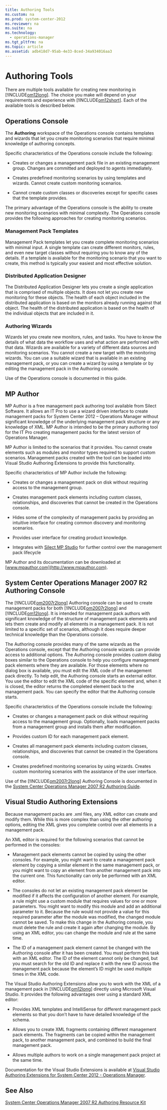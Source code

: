 ```yaml
---
title: Authoring Tools
ms.custom: na
ms.prod: system-center-2012
ms.reviewer: na
ms.suite: na
ms.technology: 
  - operations-manager
ms.tgt_pltfrm: na
ms.topic: article
ms.assetid: adb418d7-95ab-4e33-8ced-34a934016aa3
---
```

# Authoring Tools
There are multiple tools available for creating new monitoring in [!INCLUDE[om12long](../Token/om12long_md.md)]. The choice you make will depend on your requirements and experience with [!INCLUDE[om12short](../Token/om12short_md.md)]. Each of the available tools is described below.

## <a name="OperationsConsole"></a>Operations Console
The **Authoring** workspace of the Operations console contains templates and wizards that let you create monitoring scenarios that require minimal knowledge of authoring concepts.

Specific characteristics of the Operations console include the following:

-   Creates or changes a management pack file in an existing management group. Changes are committed and deployed to agents immediately.

-   Creates predefined monitoring scenarios by using templates and wizards. Cannot create custom monitoring scenarios.

-   Cannot create custom classes or discoveries except for specific cases that the template provides.

The primary advantage of the Operations console is the ability to create new monitoring scenarios with minimal complexity. The Operations console provides the following approaches for creating monitoring scenarios.

### Management Pack Templates
Management Pack templates let you create complete monitoring scenarios with minimal input. A single template can create different monitors, rules, and even new target classes without requiring you to know any of the details. If a template is available for the monitoring scenario that you want to create, this method is typically your easiest and most effective solution.

### Distributed Application Designer
The Distributed Application Designer lets you create a single application that is comprised of multiple objects. It does not let you create new monitoring for these objects. The health of each object included in the distributed application is based on the monitors already running against that object. The health of the distributed application is based on the health of the individual objects that are included in it.

### Authoring Wizards
Wizards let you create new monitors, rules, and tasks. You have to know the details of what data the workflow uses and what action are performed with that data. Wizards are available for a variety of different data sources and monitoring scenarios. You cannot create a new target with the monitoring wizards. You can use a suitable wizard that is available in an existing management pack, or you can create a wizard by using a template or by editing the management pack in the Authoring console.

Use of the Operations console is documented in this guide.

## <a name="MPAuthor"></a>MP Author
MP Author is a free management pack authoring tool available from Silect Software. It allows an IT Pro to use a wizard driven interface to create management packs for System Center 2012 – Operations Manager without significant knowledge of the underlying management pack structure or any knowledge of XML. MP Author is intended to be the primary authoring tool for the IT Pro creating management packs for the latest version of Operations Manager.

MP Author is limited to the scenarios that it provides. You cannot create elements such as modules and monitor types required to support custom scenarios. Management packs created with the tool can be loaded into Visual Studio Authoring Extensions to provide this functionality.

Specific characteristics of MP Author include the following:

-   Creates or changes a management pack on disk without requiring access to the management group.

-   Creates management pack elements including custom classes, relationships, and discoveries that cannot be created in the Operations console.

-   Hides some of the complexity of management packs by providing an intuitive interface for creating common discovery and monitoring scenarios.

-   Provides user interface for creating product knowledge.

-   Integrates with [Silect MP Studio](http://silect.com/products/mp-studio) for further control over the management pack lifecycle

MP Author and its documentation can be downloaded at [www.mpauthor.com](http://www.mpauthor.com).

## <a name="AuthoringConsole"></a>System Center Operations Manager 2007 R2 Authoring Console
The [!INCLUDE[om2007r2long](../Token/om2007r2long_md.md)] Authoring console can be used to create management packs for both [!INCLUDE[om2007r2long](../Token/om2007r2long_md.md)] and [!INCLUDE[om12long](../Token/om12long_md.md)]. It is intended for management pack authors with significant knowledge of the structure of management pack elements and lets them create and modify all elements in a management pack. It is not limited to a specific set of scenarios, although it does require deeper technical knowledge than the Operations console.

The Authoring console provides many of the same wizards as the Operations console, except that the Authoring console wizards can provide access to additional options. The Authoring console provides custom dialog boxes similar to the Operations console to help you configure management pack elements where they are available. For those elements where no dialog box is available, you must edit the XML code of the management pack directly. To help edit, the Authoring console starts an external editor. You use the editor to edit the XML code of the specific element and, when it is closed, the editor returns the completed element back to the management pack. You can specify the editor that the Authoring console starts.

Specific characteristics of the Operations console include the following:

-   Creates or changes a management pack on disk without requiring access to the management group. Optionally, loads management packs from a management group and installs them after modification.

-   Provides custom ID for each management pack element.

-   Creates all management pack elements including custom classes, relationships, and discoveries that cannot be created in the Operations console.

-   Creates predefined monitoring scenarios by using wizards. Creates custom monitoring scenarios with the assistance of the user interface.

Use of the [!INCLUDE[om2007r2long](../Token/om2007r2long_md.md)] Authoring Console is documented in the [System Center Operations Manager 2007 R2 Authoring Guide](http://go.microsoft.com/fwlink/?LinkID=188119).

## <a name="XMLEditor"></a>Visual Studio Authoring Extensions
Because management packs are .xml files, any XML editor can create and modify them. While this is more complex than using the other authoring options, editing the XML gives you complete control over all elements in a management pack.

An XML editor is required for the following scenarios that cannot be performed in the consoles:

-   Management pack elements cannot be copied by using the other consoles. For example, you might want to create a management pack element by copying a similar element in the same management pack, or you might want to copy an element from another management pack into the current one. This functionality can only be performed with an XML editor.

-   The consoles do not let an existing management pack element be modified if it affects the configuration of another element. For example, a rule might use a custom module that requires values for one or more parameters. You might want to modify this module and add an additional parameter to it. Because the rule would not provide a value for this required parameter after the module was modified, the changed module cannot be saved. To make this change in the Authoring console, you must delete the rule and create it again after changing the module. By using an XML editor, you can change the module and rule at the same time.

-   The ID of a management pack element cannot be changed with the Authoring console after it has been created. You must perform this task with an XML editor. The ID of the element cannot only be changed, but you must search for the old ID and replace it with the new ID across the management pack because the element’s ID might be used multiple times in the XML code.

The Visual Studio Authoring Extensions allow you to work with the XML of a management pack in [!INCLUDE[om12long](../Token/om12long_md.md)] directly using Microsoft Visual Studio. It provides the following advantages over using a standard XML editor:

-   Provides XML templates and IntelliSense for different management pack elements so that you don’t have to have detailed knowledge of the schema.

-   Allows you to create XML fragments containing different management pack elements. The fragments can be copied within the management pack, to another management pack, and combined to build the final management pack.

-   Allows multiple authors to work on a single management pack project at the same time.

Documentation for the Visual Studio Extensions is available at [Visual Studio Authoring Extensions for System Center 2012 \- Operations Manager](http://go.microsoft.com/fwlink/?LinkID=232334).

## See Also
[System Center Operations Manager 2007 R2 Authoring Resource Kit](http://go.microsoft.com/fwlink/?LinkID=192098)

